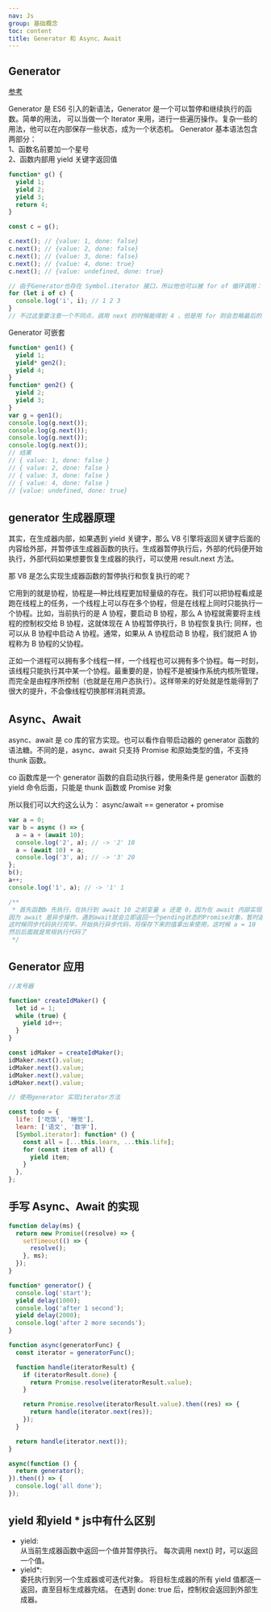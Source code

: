 ```yaml
---
nav: Js
group: 基础概念
toc: content
title: Generator 和 Async、Await
---
```


## Generator

<a target="_blank" href=" https://fe.ecool.fun/topic/82b536ee-2a79-4e64-b238-061656ca8ca9?orderBy=updateTime&order=desc&tagId=0">参考</a>

Generator 是 ES6 引入的新语法，Generator 是一个可以暂停和继续执行的函数。简单的用法，
可以当做一个 Iterator 来用，进行一些遍历操作。复杂一些的用法，他可以在内部保存一些状态，成为一个状态机。
Generator 基本语法包含两部分：<br/>
1、函数名前要加一个星号<br/>
2、函数内部用 yield 关键字返回值<br/>

```js
function* g() {
  yield 1;
  yield 2;
  yield 3;
  return 4;
}

const c = g();

c.next(); // {value: 1, done: false}
c.next(); // {value: 2, done: false}
c.next(); // {value: 3, done: false}
c.next(); // {value: 4, done: true}
c.next(); // {value: undefined, done: true}

// 由于Generator也存在 Symbol.iterator 接口，所以他也可以被 for of 循环调用：
for (let i of c) {
  console.log('i', i); // 1 2 3
}
// 不过这里要注意一个不同点，调用 next 的时候能得到 4 ，但是用 for 则会忽略最后的 return 语句。 也就是 for 循环会忽略 generator 中的 return 语句.
```

Generator 可嵌套

```js
function* gen1() {
  yield 1;
  yield* gen2();
  yield 4;
}
function* gen2() {
  yield 2;
  yield 3;
}
var g = gen1();
console.log(g.next());
console.log(g.next());
console.log(g.next());
console.log(g.next());
// 结果
// { value: 1, done: false }
// { value: 2, done: false }
// { value: 3, done: false }
// { value: 4, done: false }
// {value: undefined, done: true}
```

## generator 生成器原理

其实，在生成器内部，如果遇到 yield 关键字，那么 V8 引擎将返回关键字后面的内容给外部，并暂停该生成器函数的执行。生成器暂停执行后，外部的代码便开始执行，外部代码如果想要恢复生成器的执行，可以使用 result.next 方法。

那 V8 是怎么实现生成器函数的暂停执行和恢复执行的呢？

它用到的就是协程，协程是—种比线程更加轻量级的存在。我们可以把协程看成是跑在线程上的任务，一个线程上可以存在多个协程，但是在线程上同时只能执行一个协程。比如，当前执行的是 A 协程，要启动 B 协程，那么 A 协程就需要将主线程的控制权交给 B 协程，这就体现在 A 协程暂停执行，B 协程恢复执行; 同样，也可以从 B 协程中启动 A 协程。通常，如果从 A 协程启动 B 协程，我们就把 A 协程称为 B 协程的父协程。

正如一个进程可以拥有多个线程一样，一个线程也可以拥有多个协程。每一时刻，该线程只能执行其中某一个协程。最重要的是，协程不是被操作系统内核所管理，而完全是由程序所控制（也就是在用户态执行）。这样带来的好处就是性能得到了很大的提升，不会像线程切换那样消耗资源。

## Async、Await

async、await 是 co 库的官方实现。也可以看作自带启动器的 generator 函数的语法糖。不同的是，async、await 只支持 Promise 和原始类型的值，不支持 thunk 函数。

co 函数库是一个 generator 函数的自启动执行器，使用条件是 generator 函数的 yield 命令后面，只能是 thunk 函数或 Promise 对象

所以我们可以大约这么认为： async/await == generator + promise

```js
var a = 0;
var b = async () => {
  a = a + (await 10);
  console.log('2', a); // -> '2' 10
  a = (await 10) + a;
  console.log('3', a); // -> '3' 20
};
b();
a++;
console.log('1', a); // -> '1' 1

/**
 * 首先函数b 先执行，在执行到 await 10 之前变量 a 还是 0，因为在 await 内部实现了 generators ，generators 会保留堆栈中东西，所以这时候 a = 0 被保存了下来
因为 await 是异步操作，遇到await就会立即返回一个pending状态的Promise对象，暂时返回执行代码的控制权，使得函数外的代码得以继续执行，所以会先执行 console.log('1', a)
这时候同步代码执行完毕，开始执行异步代码，将保存下来的值拿出来使用，这时候 a = 10
然后后面就是常规执行代码了
 */
```

## Generator 应用

```js
//发号器

function* createIdMaker() {
  let id = 1;
  while (true) {
    yield id++;
  }
}

const idMaker = createIdMaker();
idMaker.next().value;
idMaker.next().value;
idMaker.next().value;
idMaker.next().value;

// 使用generator 实现iterator方法

const todo = {
  life: ['吃饭', '睡觉'],
  learn: ['语文', '数学'],
  [Symbol.iterator]: function* () {
    const all = [...this.learn, ...this.life];
    for (const item of all) {
      yield item;
    }
  },
};
```

## 手写 Async、Await 的实现

```js
function delay(ms) {
  return new Promise((resolve) => {
    setTimeout(() => {
      resolve();
    }, ms);
  });
}

function* generator() {
  console.log('start');
  yield delay(1000);
  console.log('after 1 second');
  yield delay(2000);
  console.log('after 2 more seconds');
}

function async(generatorFunc) {
  const iterator = generatorFunc();

  function handle(iteratorResult) {
    if (iteratorResult.done) {
      return Promise.resolve(iteratorResult.value);
    }

    return Promise.resolve(iteratorResult.value).then((res) => {
      return handle(iterator.next(res));
    });
  }

  return handle(iterator.next());
}

async(function () {
  return generator();
}).then(() => {
  console.log('all done');
});
```


## yield 和yield * js中有什么区别
- yield:  
从当前生成器函数中返回一个值并暂停执行。
每次调用 next() 时，可以返回一个值。
- yield*:  
委托执行到另一个生成器或可迭代对象。
将目标生成器的所有 yield 值都逐一返回，直至目标生成器完结。
在遇到 done: true 后，控制权会返回到外部生成器。

